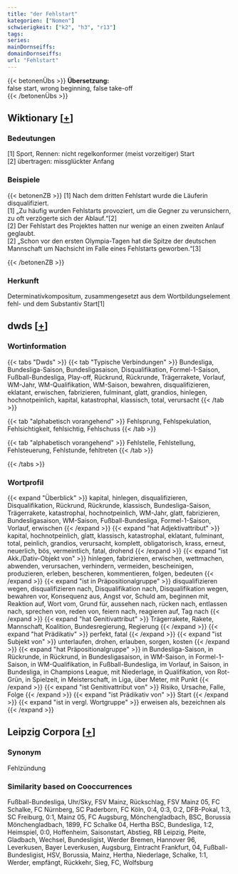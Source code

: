 ```yaml
---
title: "der Fehlstart"
kategorien: ["Nomen"]
schwierigkeit: ["k2", "h3", "r13"]
tags:
series:
mainDornseiffs:
domainDornseiffs:
url: "Fehlstart"
---
```


{{< betonenÜbs >}}
**Übersetzung:**  
false start, wrong beginning, false  take-off  
{{< /betonenÜbs >}}

## Wiktionary [[+](https://de.wiktionary.org/wiki/Fehlstart)]

### Bedeutungen
[1] Sport, Rennen: nicht regelkonformer (meist vorzeitiger) Start  
[2] übertragen: missglückter Anfang  

### Beispiele
{{< betonenZB >}}
[1] Nach dem dritten Fehlstart wurde die Läuferin disqualifiziert.  
[1] „Zu häufig wurden Fehlstarts provoziert, um die Gegner zu verunsichern, zu oft verzögerte sich der Ablauf.“[2]  
[2] Der Fehlstart des Projektes hatten nur wenige an einen zweiten Anlauf geglaubt.  
[2] „Schon vor den ersten Olympia-Tagen hat die Spitze der deutschen Mannschaft um Nachsicht im Falle eines Fehlstarts geworben.“[3]  

{{< /betonenZB >}}
### Herkunft
Determinativkompositum, zusammengesetzt aus dem Wortbildungselement fehl- und dem Substantiv Start[1]  



## dwds [[+](https://www.dwds.de/wb/Fehlstart)]

### Wortinformation
{{< tabs "Dwds" >}}
{{< tab "Typische Verbindungen" >}}
Bundesliga, Bundesliga-Saison, Bundesligasaison, Disqualifikation, Formel-1-Saison, Fußball-Bundesliga, Play-off, Rückrund, Rückrunde, Trägerrakete, Vorlauf, WM-Jahr, WM-Qualifikation, WM-Saison, bewahren, disqualifizieren, eklatant, erwischen, fabrizieren, fulminant, glatt, grandios, hinlegen, hochnotpeinlich, kapital, katastrophal, klassisch, total, verursacht
{{< /tab >}}

{{< tab "alphabetisch vorangehend" >}}
Fehlsprung, Fehlspekulation, Fehlsichtigkeit, fehlsichtig, Fehlschuss
{{< /tab >}}

{{< tab "alphabetisch vorangehend" >}}
Fehlstelle, Fehlstellung, Fehlsteuerung, Fehlstunde, fehltreten
{{< /tab >}}

{{< /tabs >}}

### Wortprofil
{{< expand "Überblick" >}} kapital, hinlegen, disqualifizieren, Disqualifikation, Rückrund, Rückrunde, klassisch, Bundesliga-Saison, Trägerrakete, katastrophal, hochnotpeinlich, WM-Jahr, glatt, fabrizieren, Bundesligasaison, WM-Saison, Fußball-Bundesliga, Formel-1-Saison, Vorlauf, erwischen {{< /expand >}}
{{< expand "hat Adjektivattribut" >}} kapital, hochnotpeinlich, glatt, klassisch, katastrophal, eklatant, fulminant, total, peinlich, grandios, verursacht, komplett, obligatorisch, krass, erneut, neuerlich, bös, vermeintlich, fatal, drohend {{< /expand >}}
{{< expand "ist Akk./Dativ-Objekt von" >}} hinlegen, fabrizieren, erwischen, wettmachen, abwenden, verursachen, verhindern, vermeiden, bescheinigen, produzieren, erleben, bescheren, kommentieren, folgen, bedeuten {{< /expand >}}
{{< expand "ist in Präpositionalgruppe" >}} disqualifizieren wegen, disqualifizieren nach, Disqualifikation nach, Disqualifikation wegen, bewahren vor, Konsequenz aus, Angst vor, Schuld am, beginnen mit, Reaktion auf, Wort vom, Grund für, aussehen nach, rücken nach, entlassen nach, sprechen von, reden von, feiern nach, reagieren auf, Tag nach {{< /expand >}}
{{< expand "hat Genitivattribut" >}} Trägerrakete, Rakete, Mannschaft, Koalition, Bundesregierung, Regierung {{< /expand >}}
{{< expand "hat Prädikativ" >}} perfekt, fatal {{< /expand >}}
{{< expand "ist Subjekt von" >}} unterlaufen, drohen, erlauben, sorgen, kosten {{< /expand >}}
{{< expand "hat Präpositionalgruppe" >}} in Bundesliga-Saison, in Rückrunde, in Rückrund, in Bundesligasaison, in WM-Saison, in Formel-1-Saison, in WM-Qualifikation, in Fußball-Bundesliga, im Vorlauf, in Saison, in Bundesliga, in Champions League, mit Niederlage, in Qualifikation, von Rot-Grün, in Spielzeit, in Meisterschaft, in Liga, über Meter, mit Punkt {{< /expand >}}
{{< expand "ist Genitivattribut von" >}} Risiko, Ursache, Falle, Folge {{< /expand >}}
{{< expand "ist Prädikativ von" >}} Start {{< /expand >}}
{{< expand "ist in vergl. Wortgruppe" >}} erweisen als, bezeichnen als {{< /expand >}}

## Leipzig Corpora [[+](https://corpora.uni-leipzig.de/en/res?word=Fehlstart&corpusId=deu_newscrawl-public_2018)]


### Synonym
Fehlzündung


### Similarity based on Cooccurrences
Fußball-Bundesliga, Uhr/Sky, FSV Mainz, Rückschlag, FSV Mainz 05, FC Schalke, FC Nürnberg, SC Paderborn, FC Köln, 0:4, 0:3, 0:2, DFB-Pokal, 1:3, SC Freiburg, 0:1, Mainz 05, FC Augsburg, Mönchengladbach, BSC, Borussia Mönchengladbach, 1899, FC Schalke 04, Hertha BSC, Bundesliga, 1:2, Heimspiel, 0:0, Hoffenheim, Saisonstart, Abstieg, RB Leipzig, Pleite, Gladbach, Wechsel, Bundesligist, Werder Bremen, Hannover 96, Leverkusen, Bayer Leverkusen, Augsburg, Eintracht Frankfurt, 04, Fußball-Bundesligist, HSV, Borussia, Mainz, Hertha, Niederlage, Schalke, 1:1, Werder, empfängt, Rückkehr, Sieg, FC, Wolfsburg

